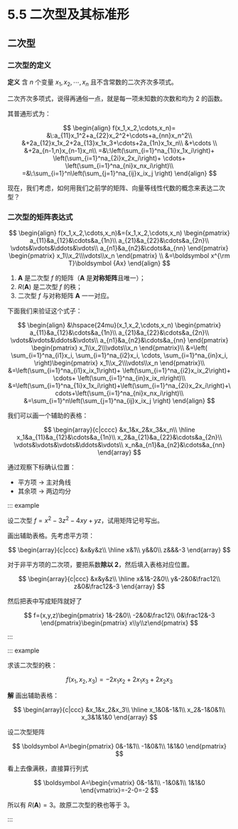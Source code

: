 # 5.5 二次型及其标准形

## 二次型

### 二次型的定义

**定义** 含 $n$ 个变量 $x_1,x_2,\cdots,x_n$ 且不含常数的二次齐次多项式。

二次齐次多项式，说得再通俗一点，就是每一项未知数的次数和均为 2 的函数。

其普通形式为：

$$
\begin{align}
f(x_1,x_2,\cdots,x_n)=
&\:a_{11}x_1^2+a_{22}x_2^2+\cdots+a_{nn}x_n^2\\
&+2a_{12}x_1x_2+2a_{13}x_1x_3+\cdots+2a_{1n}x_1x_n\\
&+\cdots \\
&+2a_{n-1,n}x_{n-1}x_n\\
=&\:\left(\sum_{i=1}^na_{1i}x_1x_i\right)+
\left(\sum_{i=1}^na_{2i}x_2x_i\right)+
\cdots+
\left(\sum_{i=1}^na_{ni}x_nx_i\right)\\
=&\:\sum_{i=1}^n\left(\sum_{j=1}^na_{ij}x_ix_j \right)
\end{align}
$$

现在，我们考虑，如何用我们之前学的矩阵、向量等线性代数的概念来表达二次型？

### 二次型的矩阵表达式

$$
\begin{align}
f(x_1,x_2,\cdots,x_n)&=(x_1,x_2,\cdots,x_n)
\begin{pmatrix}
a_{11}&a_{12}&\cdots&a_{1n}\\
a_{21}&a_{22}&\cdots&a_{2n}\\
\vdots&\vdots&\ddots&\vdots\\
a_{n1}&a_{n2}&\cdots&a_{nn}
\end{pmatrix}
\begin{pmatrix}
x_1\\x_2\\\vdots\\x_n
\end{pmatrix} \\
&=\boldsymbol x^{\rm T}\boldsymbol {Ax}
\end{align}
$$

1. $\boldsymbol A$ 是二次型 $f$ 的矩阵（$\boldsymbol A$ 是**对称矩阵**且唯一）；
2. $R(\boldsymbol A)$ 是二次型 $f$ 的秩；
3. 二次型 $f$ 与对称矩阵 $\boldsymbol A$ 一一对应。

下面我们来验证这个式子：

$$
\begin{align}
&\hspace{24mu}(x_1,x_2,\cdots,x_n)
\begin{pmatrix}
a_{11}&a_{12}&\cdots&a_{1n}\\
a_{21}&a_{22}&\cdots&a_{2n}\\
\vdots&\vdots&\ddots&\vdots\\
a_{n1}&a_{n2}&\cdots&a_{nn}
\end{pmatrix}
\begin{pmatrix}
x_1\\x_2\\\vdots\\x_n
\end{pmatrix}\\
&=\left(
\sum_{i=1}^na_{i1}x_i,
\sum_{i=1}^na_{i2}x_i,
\cdots,
\sum_{i=1}^na_{in}x_i,
\right)\begin{pmatrix}
x_1\\x_2\\\vdots\\x_n
\end{pmatrix}\\
&=\left(\sum_{i=1}^na_{i1}x_ix_1\right)+
\left(\sum_{i=1}^na_{i2}x_ix_2\right)+
\cdots+
\left(\sum_{i=1}^na_{in}x_ix_n\right)\\
&=\left(\sum_{i=1}^na_{1i}x_1x_i\right)+\left(\sum_{i=1}^na_{2i}x_2x_i\right)+\cdots+\left(\sum_{i=1}^na_{ni}x_nx_i\right)\\
&=\sum_{i=1}^n\left(\sum_{j=1}^na_{ij}x_ix_j \right)
\end{align}
$$

我们可以画一个辅助的表格：

$$
\begin{array}{c|cccc}
&x_1&x_2&x_3&x_n\\
\hline
x_1&a_{11}&a_{12}&\cdots&a_{1n}\\
x_2&a_{21}&a_{22}&\cdots&a_{2n}\\
\vdots&\vdots&\vdots&\ddots&\vdots\\
x_n&a_{n1}&a_{n2}&\cdots&a_{nn}
\end{array}
$$

通过观察下标确认位置：

- 平方项 $\to$ 主对角线
- 其余项 $\to$ 两边均分

::: example

设二次型 $f=x^2-3z^2-4xy+yz$，试用矩阵记号写出。

画出辅助表格。先考虑平方项：

$$
\begin{array}{c|ccc}
&x&y&z\\
\hline
x&1\\
y&&0\\
z&&&-3
\end{array}
$$

对于非平方项的二次项，要把系数**除以 $2$**，然后填入表格对应位置。

$$
\begin{array}{c|ccc}
&x&y&z\\
\hline
x&1&-2&0\\
y&-2&0&\frac12\\
z&0&\frac12&-3
\end{array}
$$

然后把表中写成矩阵就好了

$$
f=(x,y,z)\begin{pmatrix}
1&-2&0\\
-2&0&\frac12\\
0&\frac12&-3
\end{pmatrix}\begin{pmatrix}
x\\y\\z\end{pmatrix}
$$

:::

::: example

求该二次型的秩：

$$
f(x_1,x_2,x_3)=-2x_1x_2+2x_1x_3+2x_2x_3
$$

**解** 画出辅助表格：

$$
\begin{array}{c|ccc}
&x_1&x_2&x_3\\
\hline
x_1&0&-1&1\\
x_2&-1&0&1\\
x_3&1&1&0
\end{array}
$$

设二次型矩阵

$$
\boldsymbol A=\begin{pmatrix}
0&-1&1\\
-1&0&1\\
1&1&0
\end{pmatrix}
$$

看上去像满秩，直接算行列式

$$
\boldsymbol A=\begin{vmatrix}
0&-1&1\\
-1&0&1\\
1&1&0
\end{vmatrix}=-2-0=-2
$$

所以有 $R(\boldsymbol A)=3$。故原二次型的秩也等于 $3$。

:::

